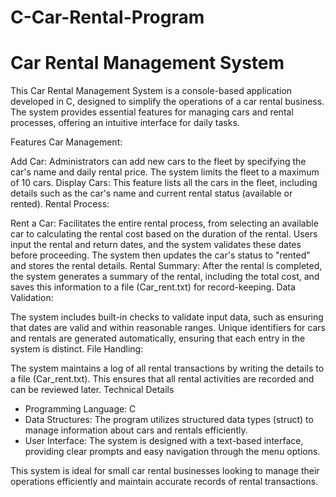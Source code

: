 # C-Car-Rental-Program

# Car Rental Management System
This Car Rental Management System is a console-based application developed in C, designed to simplify the operations of a car rental business. The system provides essential features for managing cars and rental processes, offering an intuitive interface for daily tasks.

Features
Car Management:

Add Car: Administrators can add new cars to the fleet by specifying the car's name and daily rental price. The system limits the fleet to a maximum of 10 cars.
Display Cars: This feature lists all the cars in the fleet, including details such as the car's name and current rental status (available or rented).
Rental Process:

Rent a Car: Facilitates the entire rental process, from selecting an available car to calculating the rental cost based on the duration of the rental. Users input the rental and return dates, and the system validates these dates before proceeding. The system then updates the car's status to "rented" and stores the rental details.
Rental Summary: After the rental is completed, the system generates a summary of the rental, including the total cost, and saves this information to a file (Car_rent.txt) for record-keeping.
Data Validation:

The system includes built-in checks to validate input data, such as ensuring that dates are valid and within reasonable ranges.
Unique identifiers for cars and rentals are generated automatically, ensuring that each entry in the system is distinct.
File Handling:

The system maintains a log of all rental transactions by writing the details to a file (Car_rent.txt). This ensures that all rental activities are recorded and can be reviewed later.
Technical Details
- Programming Language: C
- Data Structures: The program utilizes structured data types (struct) to manage information about cars and rentals efficiently.
- User Interface: The system is designed with a text-based interface, providing clear prompts and easy navigation through the menu options.

This system is ideal for small car rental businesses looking to manage their operations efficiently and maintain accurate records of rental transactions.
